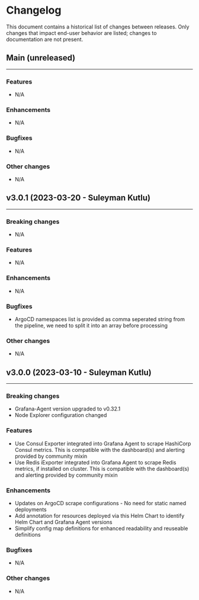 # Changelog

This document contains a historical list of changes between releases. Only
changes that impact end-user behavior are listed; changes to documentation
are not present.

## Main (unreleased)

-----------------

### Features

- N/A

### Enhancements

- N/A

### Bugfixes

- N/A

### Other changes

- N/A

## v3.0.1 (2023-03-20 - Suleyman Kutlu)

-----------------

### Breaking changes

- N/A

### Features

- N/A

### Enhancements

- N/A

### Bugfixes

- ArgoCD namespaces list is provided as comma seperated string from the pipeline, we need to split it into an array before processing

### Other changes

- N/A

## v3.0.0 (2023-03-10 - Suleyman Kutlu)

-----------------

### Breaking changes

- Grafana-Agent version upgraded to v0.32.1
- Node Explorer configuration changed

### Features

- Use Consul Exporter integrated into Grafana Agent to scrape HashiCorp Consul metrics. This is compatible with the dashboard(s) and alerting provided by community mixin
- Use Redis iExporter integrated into Grafana Agent to scrape Redis metrics, if installed on cluster.  This is compatible with the dashboard(s) and alerting provided by community mixin

### Enhancements

- Updates on ArgoCD scrape configurations - No need for static named deployments
- Add annotation for resources deployed via this Helm Chart to identify Helm Chart and Grafana Agent versions
- Simplify config map definitions for enhanced readability and reuseable definitions

### Bugfixes

- N/A

### Other changes

- N/A

